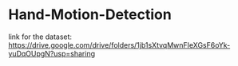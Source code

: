# Hand-Motion-Detection
link for the dataset: https://drive.google.com/drive/folders/1jb1sXtvqMwnFIeXGsF6oYk-yuDqOUpgN?usp=sharing
